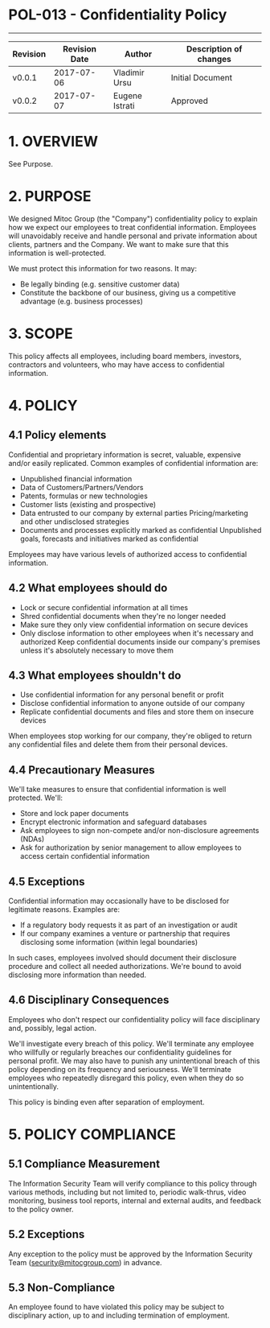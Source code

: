 # POL-013 - Confidentiality Policy
----------------------------------


Revision | Revision Date | Author | Description of changes
-------- | ------------- | ------ | ----------------------
v0.0.1 | 2017-07-06 | Vladimir Ursu | Initial Document
v0.0.2 | 2017-07-07 | Eugene Istrati | Approved


# 1. OVERVIEW

See Purpose.

# 2. PURPOSE

We designed Mitoc Group (the "Company") confidentiality policy to explain how
we expect our employees to treat confidential information. Employees will
unavoidably receive and handle personal and private information about clients,
partners and the Company. We want to make sure that this information is
well-protected.

We must protect this information for two reasons. It may:
- Be legally binding (e.g. sensitive customer data)
- Constitute the backbone of our business, giving us a competitive advantage
(e.g. business processes)

# 3. SCOPE

This policy affects all employees, including board members, investors,
contractors and volunteers, who may have access to confidential information.

# 4. POLICY 

## 4.1 Policy elements

Confidential and proprietary information is secret, valuable, expensive and/or
easily replicated. Common examples of confidential information are:

- Unpublished financial information
- Data of Customers/Partners/Vendors
- Patents, formulas or new technologies
- Customer lists (existing and prospective)
- Data entrusted to our company by external parties Pricing/marketing and other
undisclosed strategies
- Documents and processes explicitly marked as confidential Unpublished goals,
forecasts and initiatives marked as confidential

Employees may have various levels of authorized access to confidential information.

## 4.2 What employees should do

- Lock or secure confidential information at all times
- Shred confidential documents when they're no longer needed
- Make sure they only view confidential information on secure devices
- Only disclose information to other employees when it's necessary and
authorized Keep confidential documents inside our company's premises unless
it's absolutely necessary to move them


## 4.3 What employees shouldn't do

- Use confidential information for any personal benefit or profit
- Disclose confidential information to anyone outside of our company
- Replicate confidential documents and files and store them on insecure devices

When employees stop working for our company, they're obliged to return any
confidential files and delete them from their personal devices.

## 4.4 Precautionary Measures

We'll take measures to ensure that confidential information is well protected.
We'll:

- Store and lock paper documents
- Encrypt electronic information and safeguard databases
- Ask employees to sign non-compete and/or non-disclosure agreements (NDAs)
- Ask for authorization by senior management to allow employees to access
certain confidential information

## 4.5 Exceptions

Confidential information may occasionally have to be disclosed for legitimate
reasons. Examples are:

- If a regulatory body requests it as part of an investigation or audit
- If our company examines a venture or partnership that requires disclosing
some information (within legal boundaries)

In such cases, employees involved should document their disclosure procedure
and collect all needed authorizations. We're bound to avoid disclosing more
information than needed.

## 4.6 Disciplinary Consequences

Employees who don't respect our confidentiality policy will face disciplinary
and, possibly, legal action.

We'll investigate every breach of this policy. We'll terminate any employee who
willfully or regularly breaches our confidentiality guidelines for personal
profit. We may also have to punish any unintentional breach of this policy
depending on its frequency and seriousness. We'll terminate employees who
repeatedly disregard this policy, even when they do so unintentionally.

This policy is binding even after separation of employment.

# 5. POLICY COMPLIANCE 

## 5.1	Compliance Measurement

The Information Security Team will verify compliance to this policy through
various methods, including but not limited to, periodic walk-thrus, video
monitoring, business tool reports, internal and external audits, and feedback
to the policy owner. 

##  5.2	Exceptions

Any exception to the policy must be approved by the Information Security Team
(security@mitocgroup.com) in advance.

##  5.3	Non-Compliance

An employee found to have violated this policy may be subject to disciplinary
action, up to and including termination of employment. 
